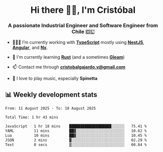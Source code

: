 <h1 align="center">Hi there ✌🏻, I'm Cristóbal</h1>
<h3 align="center">A passionate Industrial Engineer and Software Engineer from Chile 🇨🇱</h3>

- 🧑🏻‍💻 I’m currently working with **[TypeScript](https://www.typescriptlang.org)** mostly using **[NestJS](https://nestjs.com)**, **[Angular](https://angular.io)**, and **[Nx](https://nx.dev)**.

- 🌱 I'm currently learning **[Rust](https://www.rust-lang.org)** (and a sometimes **[Gleam](https://gleam.run/)**)

- 📫 Contact me through **cristobalgajardo.v@gmail.com**

- 🎸 I love to play music, especially **Spinetta**

## 📊 Weekly development stats

<!--START_SECTION:waka-->

```txt
From: 11 August 2025 - To: 18 August 2025

Total Time: 1 hr 43 mins

JavaScript   1 hr 18 mins    ███████████████████░░░░░░   75.41 %
YAML         11 mins         ██▓░░░░░░░░░░░░░░░░░░░░░░   10.62 %
Lua          10 mins         ██▓░░░░░░░░░░░░░░░░░░░░░░   10.45 %
JSON         2 mins          ▓░░░░░░░░░░░░░░░░░░░░░░░░   02.29 %
Text         0 secs          ▒░░░░░░░░░░░░░░░░░░░░░░░░   00.84 %
```

<!--END_SECTION:waka-->
